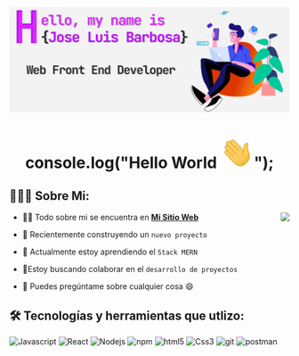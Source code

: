 ![Cover Github profile](https://raw.githubusercontent.com/barbosa0205/barbosa0205/main/coverGit.jpg)
<h1 align="center">console.log("Hello World <img src="https://raw.githubusercontent.com/barbosa0205/barbosa0205/main/hi.gif" width="60px"/>");</h1>

## 👨🏻‍💻 Sobre Mi:
<img src="https://media1.giphy.com/media/v1.Y2lkPTc5MGI3NjExOTAzMjQ5OGM1NDUzNGMyYmE5MTE0OWI3M2M2MWFiMzYxYTE1NmEzNSZjdD1n/qgQUggAC3Pfv687qPC/giphy.gif"  height="220px" align="right"/>

- 🙋‍♂️ Todo sobre mi se encuentra en **[Mi Sitio Web](https://portfolio-cc5a8.web.app/)**

- 🔭 Recientemente construyendo un `nuevo proyecto`

- 🌱 Actualmente estoy aprendiendo el `Stack MERN`

- 👯Estoy buscando colaborar en el `desarrollo de proyectos`

- 💬 Puedes pregúntame sobre cualquier cosa :smile:


## 🛠️ Tecnologías y herramientas que utlizo: 
<p>
<img alt="Javascript" src="https://img.shields.io/badge/JavaScript-323330?style=for-the-badge&logo=javascript&logoColor=F7DF1E"  height="25px"/>
<img alt="React" src="https://img.shields.io/badge/React-20232A?style=for-the-badge&logo=react&logoColor=61DAFB" height="25px"/>
<img alt="Nodejs" src="https://img.shields.io/badge/-Nodejs-43853d?style=flat-square&logo=Node.js&logoColor=white"  height="25px"/>
<img alt="npm" src="https://img.shields.io/badge/NPM-%23000000.svg?style=for-the-badge&logo=npm&logoColor=white" height="25px"/>
<img alt="html5" src="https://img.shields.io/badge/HTML5-E34F26?style=for-the-badge&logo=html5&logoColor=white" height="25px"/>
<img alt="Css3" src="https://img.shields.io/badge/CSS3-1572B6?style=for-the-badge&logo=css3&logoColor=white" height="25px"/>
<img alt="git" src="https://img.shields.io/badge/-Git-F05032?style=flat-square&logo=git&logoColor=white" height="25px"/>
<img alt="postman" src="https://img.shields.io/badge/-Postman-00C7B7?style=flat-square&logo=postman&logoColor=white" height="25px"/>
</p>
